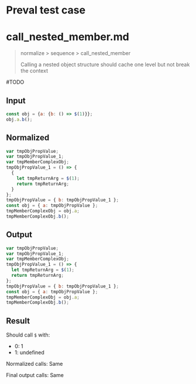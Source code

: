 # Preval test case

# call_nested_member.md

> normalize > sequence > call_nested_member
>
> Calling a nested object structure should cache one level but not break the context

#TODO

## Input

`````js filename=intro
const obj = {a: {b: () => $(1)}};
obj.a.b();
`````

## Normalized

`````js filename=intro
var tmpObjPropValue;
var tmpObjPropValue_1;
var tmpMemberComplexObj;
tmpObjPropValue_1 = () => {
  {
    let tmpReturnArg = $(1);
    return tmpReturnArg;
  }
};
tmpObjPropValue = { b: tmpObjPropValue_1 };
const obj = { a: tmpObjPropValue };
tmpMemberComplexObj = obj.a;
tmpMemberComplexObj.b();
`````

## Output

`````js filename=intro
var tmpObjPropValue;
var tmpObjPropValue_1;
var tmpMemberComplexObj;
tmpObjPropValue_1 = () => {
  let tmpReturnArg = $(1);
  return tmpReturnArg;
};
tmpObjPropValue = { b: tmpObjPropValue_1 };
const obj = { a: tmpObjPropValue };
tmpMemberComplexObj = obj.a;
tmpMemberComplexObj.b();
`````

## Result

Should call `$` with:
 - 0: 1
 - 1: undefined

Normalized calls: Same

Final output calls: Same
